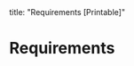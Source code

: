 <frontmatter>
title: "Requirements [Printable]"
</frontmatter>

<include src="navbar.md" boilerplate />

<link rel="stylesheet" href="{{baseUrl}}/css/textbook.css">

<div class="website-content">

<div id="main">

# Requirements

<include src="introduction/unit-inParent-asFlat-print.md" boilerplate />
<include src="nonFunctionalRequirements/unit-inParent-asFlat-print.md" boilerplate />
<include src="prioritizing/unit-inParent-asFlat-print.md" boilerplate />
<include src="quality/unit-inParent-asFlat-print.md" boilerplate />

</div>

</div>
